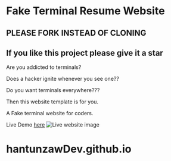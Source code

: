 # Fake Terminal Resume Website

## PLEASE FORK INSTEAD OF CLONING

## If you like this project please give it a star

Are you addicted to terminals?

Does a hacker ignite whenever you see one??

Do you want terminals everywhere???

Then this website template is for you.

A Fake terminal website for coders.

Live Demo [here](https://rimijoker.github.io/Fake_Terminal_Resume_Website/)
![Live website image](Screenshot.png)
# hantunzawDev.github.io
